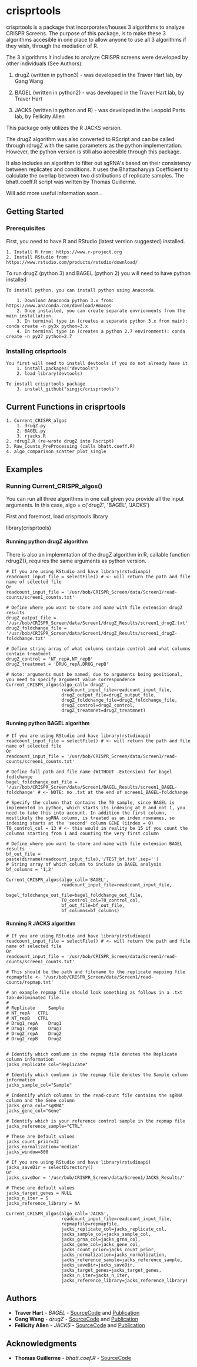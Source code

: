 # crisprtools

crisprtools is a package that incorporates/houses 3 algorithms to analyze CRISPR Screens. The purpose of this package, is to make these 3 algorithms accesible in one place to allow anyone to use all 3 algorithms if they wish, through the mediation of R.

The 3 algorithms it includes to analyze CRISPR screens were developed by other individuals (See Authors):

1. drugZ (written in python3) - was developed in the Traver Hart lab, by Gang Wang 

2. BAGEL (written in python2) - was developed in the Traver Hart lab, by Traver Hart 

3. JACKS (written in python and R) - was developed in the Leopold Parts lab, by Fellicity Allen 

This package only utilizes the R JACKS version.

The drugZ algorithm was also converted to RScript and can be called through rdrugZ with the same parameters as the python implementation. However, the python version is still also accesible through this package.

It also includes an algorithm to filter out sgRNA's based on their consistency between replicates and conditions. It uses the Bhattacharyya Coefficient to calculate the overlap between two distributions of replicate samples. The bhatt.coeff.R script was written by Thomas Guillerme.

Will add more useful information soon...

## Getting Started

### Prerequisites

First, you need to have R and RStudio (latest version suggested) installed.

```
1. Install R from: https://www.r-project.org
2. Install RStudio from: https://www.rstudio.com/products/rstudio/download/
```


To run drugZ (python 3) and BAGEL (python 2) you will need to have python installed
```
To install python, you can install python using Anaconda.

	1. Download Anaconda python 3.x from: https://www.anaconda.com/download/#macos
	2. Once installed, you can create separate envrionments from the main installation. 
	3. In terminal type in (creates a separate python 3.x from main): conda create -n py3x python=3.x
	4. In terminal type in (creates a python 2.7 environment): conda create -n py27 python=2.7
```

### Installing crisprtools

```
You first will need to install devtools if you do not already have it
	1. install.packages("devtools")
	2. load library(devtools)

To install crisprtools package
	3. install_github("singjc/crisprtools")
```

## Current Functions in crisprtools
```
1. Current_CRISPR_algos
	1. drugZ.py
	2. BAGEL.py
	3. rjacks.R
2. rdrugZ.R (re-wrote drugZ into Rscript)
3. Raw_Counts_PreProcessing (calls bhatt.coeff.R)
4. algo_comparison_scatter_plot_single 
```

## Examples

### Running Current_CRISPR_algos()

You can run all three algorithms in one call given you provide all the input arguments.
In this case, algo = c('drugZ', 'BAGEL', 'JACKS')

First and foremost, load crisprtools library

library(crisprtools)

#### Running python drugZ algorithm

There is also an implemntation of the drugZ algorithm in R, callable function rdrugZ(), requires the same arguments as python version.

```
# If you are using RStudio and have library(rstudioapi)
readcount_input_file = selectFile() # <- will return the path and file name of selected file
Or
readcount_input_file = '/usr/bob/CRISPR_Screen/data/Screen1/read-counts/screen1_counts.txt'

# Define where you want to store and name with file extension drugZ results
drugZ_output_file = '/usr/bob/CRISPR_Screen/data/Screen1/drugZ_Results/screen1_drugZ.txt'
drugZ_foldchange_file = '/usr/bob/CRISPR_Screen/data/Screen1/drugZ_Results/screen1_drugZ-foldchange.txt'

# Define string array of what columns contain control and what columns contain treatment
drugZ_control = 'NT_repA,NT_repB'
drugZ_treatmnet = 'DRUG_repA,DRUG_repB'

# Note: arguments must be named, due to arguments being positional, you need to specify argument value correspondence
Current_CRISPR_algos(algo_call='drugZ', 
                     readcount_input_file=readcount_input_file, 
                     drugZ_output_file=drugZ_output_file, 
                     drugZ_foldchange_file=drugZ_foldchange_file, 
                     drugZ_control=drugZ_control,
                     drugZ_treatmnet=drugZ_treatmnet)
```

#### Running python BAGEL algorithm
```
# If you are using RStudio and have library(rstudioapi)
readcount_input_file = selectFile() # <- will return the path and file name of selected file
Or
readcount_input_file = '/usr/bob/CRISPR_Screen/data/Screen1/read-counts/screen1_counts.txt'

# Define full path and file name (WITHOUT .Extension) for bagel fodlchange
bagel_foldchange_out_file = '/usr/bob/CRISPR_Screen/data/Screen1/BAGEL_Results/screen1_BAGEL-foldchange' # <- NOTE: no .txt at the end of screen1_BAGEL-foldchange

# Specify the column that contains the T0 sample, since BAGEL is implemented in python, which starts its indexing at 0 and not 1, you need to take this into account. In addition the first column, mostlikely the sgRNA column, is treated as an index rownames, so indexing starts at the 'second' column GENE (iindex = 0)
T0_control_col = 13 # <- this would in reality be 15 if you count the columns starting from 1 and counting the very first column

# Define where you want to store and name with file extension BAGEL results
bf_out_file = paste(dirname(readcount_input_file),'/TEST_bf.txt',sep='')
# String array of which column to include in BAGEL analysis
bf_columns = '1,2'

Current_CRISPR_algos(algo_call='BAGEL', 
                     readcount_input_file=readcount_input_file, 
                     bagel_foldchange_out_file=bagel_foldchange_out_file, 
                     T0_control_col=T0_control_col, 
                     bf_out_file=bf_out_file, 
                     bf_columns=bf_columns)
```

#### Running R JACKS algorithm
```
# If you are using RStudio and have library(rstudioapi)
readcount_input_file = selectFile() # <- will return the path and file name of selected file
Or
readcount_input_file = '/usr/bob/CRISPR_Screen/data/Screen1/read-counts/screen1_counts.txt'

# This should be the path and filename to the replicate mapping file
repmapfile <- '/usr/bob/CRISPR_Screen/data/Screen1/read-counts/repmap.txt'

# an example repmap file should look something as follows in a .txt tab-deliminated file.
#
# Replicate 	Sample
# NT_repA	CTRL
# NT_repB	CTRL
# Drug1_repA	Drug1
# Drug1_repB	Drug1
# Drug2_repA	Drug2
# Drug2_repB	Drug2


# Identify which comlumn in the repmap file denotes the Replicate column information
jacks_replicate_col="Replicate"

# Identify which comlumn in the repmap file denotes the Sample column information
jacks_sample_col="Sample"

# Indentify which columns in the read-count file contains the sgRNA column and the Gene column
jacks_grna_col="sgRNA"
jacks_gene_col="Gene"

# Identify which is your reference control sample in the repmap file
jacks_reference_sample="CTRL"

# These are Default values
jacks_count_prior=32
jacks_normalization='median'
jacks_window=800

# If you are using RStudio and have library(rstudioapi)
jacks_saveDir = selectDirectory()
Or
jacks_saveDor = '/usr/bob/CRISPR_Screen/data/Screen1/JACKS_Results/'

# These are default values
jacks_target_genes = NULL
jacks_n_iter = 5
jacks_reference_library = NA

Current_CRISPR_algos(algo_call='JACKS',
                     readcount_input_file=readcount_input_file,
                     repmapfile=repmapfile,
                     jacks_replicate_col=jacks_replicate_col,
                     jacks_sample_col=jacks_sample_col,
                     jacks_grna_col=jacks_grna_col,
                     jacks_gene_col=jacks_gene_col,
                     jacks_count_prior=jacks_count_prior,
                     jacks_normalization=jacks_normalization,
                     jacks_reference_sample=jacks_reference_sample,
                     jacks_saveDir=jacks_saveDir,
                     jacks_target_genes=jacks_target_genes,
                     jacks_n_iter=jacks_n_iter,
                     jacks_reference_library=jacks_reference_library)
```


## Authors

* **Traver Hart** - *BAGEL* - [SourceCode](https://github.com/hart-lab/drugz) and [Publication](https://www.biorxiv.org/content/early/2017/12/12/232736)
* **Gang Wang** - *drugZ* - [SourceCode](https://github.com/hart-lab/bagel) and [Publication](https://bmcbioinformatics.biomedcentral.com/articles/10.1186/s12859-016-1015-8)
* **Fellicity Allen** - *JACKS* - [SourceCode](https://github.com/felicityallen/JACKS) and [Publication](https://www.biorxiv.org/content/early/2018/04/12/285114)

## Acknowledgments

* **Thomas Guillerme** - *bhatt.coef.R* - [SourceCode](https://github.com/TGuillerme/Total_Evidence_Method-Missing_data/blob/master/Functions/TreeComparisons/bhatt.coef.R)
